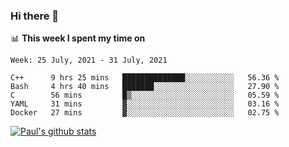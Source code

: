 ### Hi there 👋

📊 **This week I spent my time on**
<!--START_SECTION:waka-->
```text
Week: 25 July, 2021 - 31 July, 2021

C++      9 hrs 25 mins   ██████████████░░░░░░░░░░░   56.36 % 
Bash     4 hrs 40 mins   ███████░░░░░░░░░░░░░░░░░░   27.90 % 
C        56 mins         █▒░░░░░░░░░░░░░░░░░░░░░░░   05.59 % 
YAML     31 mins         ▓░░░░░░░░░░░░░░░░░░░░░░░░   03.16 % 
Docker   27 mins         ▓░░░░░░░░░░░░░░░░░░░░░░░░   02.75 % 
```
<!--END_SECTION:waka-->


[![Paul's github stats](https://github-readme-stats.vercel.app/api?username=mickeyouyou&theme=dracula&show_icons=true)](https://github.com/anuraghazra/github-readme-stats)
